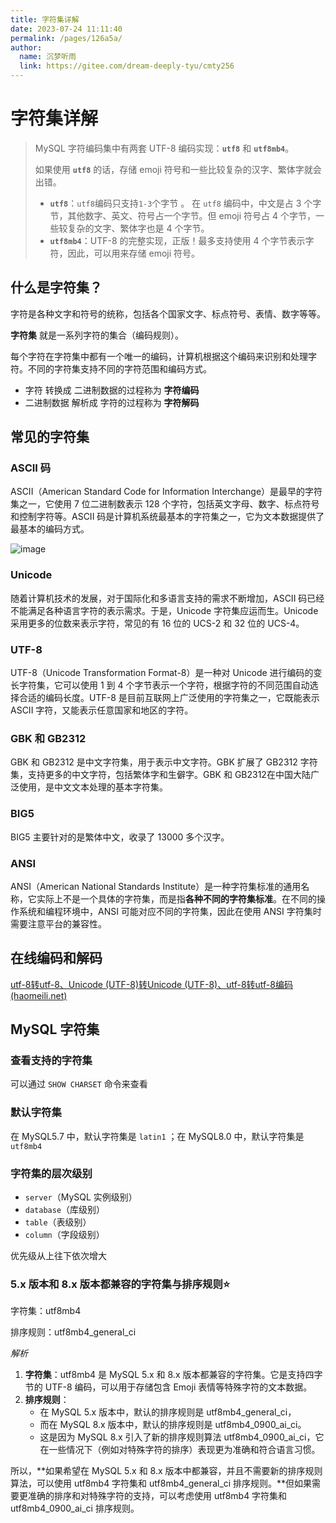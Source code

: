 ```yaml
---
title: 字符集详解
date: 2023-07-24 11:11:40
permalink: /pages/126a5a/
author: 
  name: 沉梦听雨
  link: https://gitee.com/dream-deeply-tyu/cmty256
---
```

# 字符集详解

> MySQL 字符编码集中有两套 UTF-8 编码实现：**`utf8`** 和 **`utf8mb4`**。
>
> 如果使用 **`utf8`** 的话，存储 emoji 符号和一些比较复杂的汉字、繁体字就会出错。
>
> - **`utf8`**：`utf8`编码只支持`1-3`个字节 。 在 `utf8` 编码中，中文是占 3 个字节，其他数字、英文、符号占一个字节。但 emoji 符号占 4 个字节，一些较复杂的文字、繁体字也是 4 个字节。
> - **`utf8mb4`**：UTF-8 的完整实现，正版！最多支持使用 4 个字节表示字符，因此，可以用来存储 emoji 符号。

## 什么是字符集？

字符是各种文字和符号的统称，包括各个国家文字、标点符号、表情、数字等等。

**字符集** 就是一系列字符的集合（编码规则）。

每个字符在字符集中都有一个唯一的编码，计算机根据这个编码来识别和处理字符。不同的字符集支持不同的字符范围和编码方式。

- 字符 转换成 二进制数据的过程称为 **字符编码**
- 二进制数据 解析成 字符的过程称为 **字符解码**

## 常见的字符集

### ASCII 码

ASCII（American Standard Code for Information Interchange）是最早的字符集之一，它使用 7 位二进制数表示 128 个字符，包括英文字母、数字、标点符号和控制字符等。ASCII 码是计算机系统最基本的字符集之一，它为文本数据提供了最基本的编码方式。

![image](https://jsd.cdn.zzko.cn/gh/cmty256/imgs-blog@main/MySQL/image.44bf9rdifmi0.3dpuvsb5ccw.webp)

### Unicode

随着计算机技术的发展，对于国际化和多语言支持的需求不断增加，ASCII 码已经不能满足各种语言字符的表示需求。于是，Unicode 字符集应运而生。Unicode 采用更多的位数来表示字符，常见的有 16 位的 UCS-2 和 32 位的 UCS-4。

### UTF-8

UTF-8（Unicode Transformation Format-8）是一种对 Unicode 进行编码的变长字符集，它可以使用 1 到 4 个字节表示一个字符，根据字符的不同范围自动选择合适的编码长度。UTF-8 是目前互联网上广泛使用的字符集之一，它既能表示 ASCII 字符，又能表示任意国家和地区的字符。

### GBK 和 GB2312

GBK 和 GB2312 是中文字符集，用于表示中文字符。GBK 扩展了 GB2312 字符集，支持更多的中文字符，包括繁体字和生僻字。GBK 和 GB2312在中国大陆广泛使用，是中文文本处理的基本字符集。

### BIG5

BIG5 主要针对的是繁体中文，收录了 13000 多个汉字。

### ANSI

ANSI（American National Standards Institute）是一种字符集标准的通用名称，它实际上不是一个具体的字符集，而是指**各种不同的字符集标准**。在不同的操作系统和编程环境中，ANSI 可能对应不同的字符集，因此在使用 ANSI 字符集时需要注意平台的兼容性。

## 在线编码和解码

[utf-8转utf-8、Unicode (UTF-8)转Unicode (UTF-8)、utf-8转utf-8编码 (haomeili.net)](https://www.haomeili.net/HanZi/ZiFuBianMaZhuanHuan)

## MySQL 字符集

### 查看支持的字符集

可以通过 `SHOW CHARSET` 命令来查看

### 默认字符集

在 MySQL5.7 中，默认字符集是 `latin1` ；在 MySQL8.0 中，默认字符集是 `utf8mb4`

### 字符集的层次级别

- `server`（MySQL 实例级别）
- `database`（库级别）
- `table`（表级别）
- `column`（字段级别）

优先级从上往下依次增大

### 5.x 版本和 8.x 版本都兼容的字符集与排序规则:star:

字符集：utf8mb4

排序规则：utf8mb4_general_ci

*解析*

1. **字符集**：utf8mb4 是 MySQL 5.x 和 8.x 版本都兼容的字符集。它是支持四字节的 UTF-8 编码，可以用于存储包含 Emoji 表情等特殊字符的文本数据。
2. **排序规则**：
   - 在 MySQL 5.x 版本中，默认的排序规则是 utf8mb4_general_ci，
   - 而在 MySQL 8.x 版本中，默认的排序规则是 utf8mb4_0900_ai_ci。
   - 这是因为 MySQL 8.x 引入了新的排序规则算法 utf8mb4_0900_ai_ci，它在一些情况下（例如对特殊字符的排序）表现更为准确和符合语言习惯。

所以，**如果希望在 MySQL 5.x 和 8.x 版本中都兼容，并且不需要新的排序规则算法，可以使用 utf8mb4 字符集和 utf8mb4_general_ci 排序规则。**但如果需要更准确的排序和对特殊字符的支持，可以考虑使用 utf8mb4 字符集和 utf8mb4_0900_ai_ci 排序规则。
